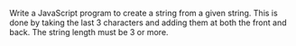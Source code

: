 Write a JavaScript program to create a string from a given string. This is done by taking the last 3 characters and adding them at both the front and back. The string length must be 3 or more.  